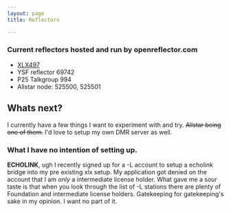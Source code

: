 ```yaml
---
layout: page 
title: Reflectors

---
```


### Current reflectors hosted and run by openreflector.com

- [XLX497](http://xlx.openreflector.com/)
- YSF reflector 69742
- P25 Talkgroup 994 
- Allstar node: 525500, 525501

## Whats next?
I currently have a few things I want to experiment with and try. ~~Allstar being one of them.~~ I'd love to setup my own DMR server as well.  

### What I have no intention of setting up.
__ECHOLINK__, ugh I recently signed up for a -L account to setup a echolink bridge into my pre existing xlx setup. My application got denied on the account that I am *only* a intermediate license holder. What gave me a sour taste is that when you look through the list of -L stations there are plenty of Foundation and intermediate license holders. Gatekeeping for gatekeeping's sake in my opinion. I want no part of it.


